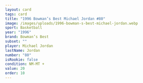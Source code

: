 ```yaml
---
layout: card
tags: card
title: "1996 Bowman’s Best Michael Jordan #80"
image: /images/uploads/1996-bowman-s-best-michael-jordan.webp
sport: Basketball
year: "1996"
brand: Bowman’s Best
subset: ""
player: Michael Jordan
lastName: Jordan
number: "80"
isRookie: false
condition: NM-MT +
value: 20
order: 10
---
```

